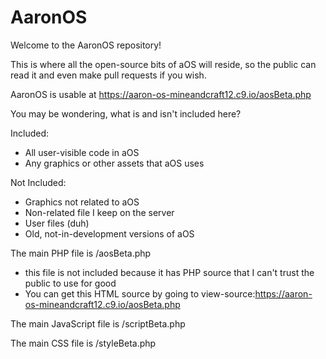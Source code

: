 # AaronOS

Welcome to the AaronOS repository!

This is where all the open-source bits of aOS will reside, so the public can read it and even make pull requests if you wish.

AaronOS is usable at https://aaron-os-mineandcraft12.c9.io/aosBeta.php

You may be wondering, what is and isn't included here?

Included:
 * All user-visible code in aOS
 * Any graphics or other assets that aOS uses

Not Included:
 * Graphics not related to aOS
 * Non-related file I keep on the server
 * User files (duh)
 * Old, not-in-development versions of aOS

The main PHP file is /aosBeta.php
 * this file is not included because it has PHP source that I can't trust the public to use for good
 * You can get this HTML source by going to view-source:https://aaron-os-mineandcraft12.c9.io/aosBeta.php

The main JavaScript file is /scriptBeta.php

The main CSS file is /styleBeta.php